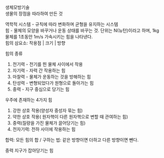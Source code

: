 생체모방기술\
생물의 장점을 따라하여 만든 것

역학적 시스템 - 규칙에 따라 변화하며 균형을 유지하는 시스템\
힘 - 물체의 모양을 바꾸거나 운동 상태를 바꾸는 것.
단위는 N(뉴턴)이라고 하며, 1kg 물체를 1초동안 1m/s 가속시키는 힘을 나타낸다.\
힘의 삼요소: 작용점 | 크기 | 방향

힘의 종류
1. 전기력 - 전기를 띈 물체 사이에서 작용
2. 자기력 - 자력 간 작용하는 힘
3. 마찰력 - 물체가 운동하는 것을 방해하는 힘
4. 탄성력 - 변형되었다가 원형으로 돌아가는 힘
5. 중력 - 지구 중심으로 당기는 힘

우주에 존재하는 4가지 힘
1. 강한 상호 작용(양성자 중성자 묶는 힘)
2. 약한 상호 작용( 원자핵이 다른 원자핵으로 변할 때 관여하는 힘)
3. 중력(질량을 가진 물체가 끌어당기는 힘)
4. 전자기력: 전하 사이에 작용하는 힘

합력: 모든 힘의 합 / 구하는 법: 같은 방향이면 더하고 다른 방향이면 뺀다.

중력 지구가 잡아당기는 힘